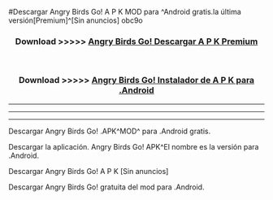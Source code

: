 #Descargar Angry Birds Go! A P K MOD para ^Android gratis.la última versión[Premium]^[Sin anuncios] obc9o



<div align="center">
<h3>Download >>>>> <a href="https://es-web.web.app/?es= Angry Birds Go!">Angry Birds Go! Descargar A P K Premium</a></h3><br>

<h3>Download >>>>> <a href="https://es-web.web.app/?es= Angry Birds Go!">Angry Birds Go! Instalador de A P K para .Android</a></h3>
</div>


----------------------------------------------------------

----------------------------------------------------------

----------------------------------------------------------

Descargar Angry Birds Go! .APK^MOD^ para .Android gratis.

Descargar la aplicación. Angry Birds Go! APK^El nombre es la versión para .Android.

Descargar Angry Birds Go! A P K [Sin anuncios]

Descargar Angry Birds Go! gratuita del mod para .Android.